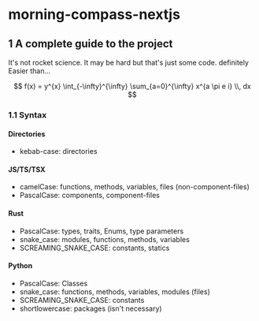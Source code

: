 # morning-compass-nextjs

## 1 A complete guide to the project

It's not rocket science. It may be hard but that's just some code.
definitely Easier than...

$$
f(x) = y^{x} \int_{-\infty}^{\infty} \sum_{a=0}^{\infty} x^{a \pi e i} \\, dx
$$

### 1.1 Syntax

#### Directories

- kebab-case: directories

#### JS/TS/TSX

- camelCase: functions, methods, variables, files (non-component-files)
- PascalCase: components, component-files

#### Rust

- PascalCase: types, traits, Enums, type parameters
- snake_case: modules, functions, methods, variables
- SCREAMING_SNAKE_CASE: constants, statics

#### Python

- PascalCase: Classes
- snake_case: functions, methods, variables, modules (files)
- SCREAMING_SNAKE_CASE: constants
- shortlowercase: packages (isn't necessary)
